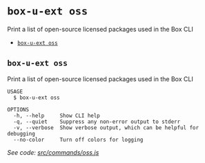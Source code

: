 `box-u-ext oss`
===============

Print a list of open-source licensed packages used in the Box CLI

* [`box-u-ext oss`](#box-u-ext-oss)

## `box-u-ext oss`

Print a list of open-source licensed packages used in the Box CLI

```
USAGE
  $ box-u-ext oss

OPTIONS
  -h, --help     Show CLI help
  -q, --quiet    Suppress any non-error output to stderr
  -v, --verbose  Show verbose output, which can be helpful for debugging
  --no-color     Turn off colors for logging
```

_See code: [src/commands/oss.js](https://github.com/vsunday/boxcli-ext/blob/v0.0.1/src/commands/oss.js)_
